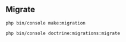 ## Migrate
```
php bin/console make:migration
```

```
php bin/console doctrine:migrations:migrate
```